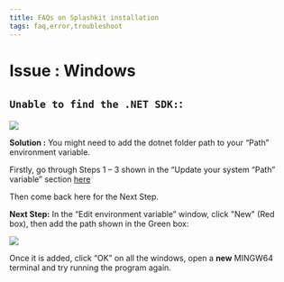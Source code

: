 ```yaml
---
title: FAQs on Splashkit installation
tags: faq,error,troubleshoot
---
```


<h1>  Issue : Windows </h1>

## `Unable to find the .NET SDK:`:

![](https://i.imgur.com/sjzZGQa.png)

**Solution :** You might need to add the dotnet folder path to your “Path” environment variable.

Firstly, go through Steps 1 – 3 shown in the “Update your system “Path” variable” section
[here](update-system-path.md)

Then come back here for the Next Step.

**Next Step:** In the “Edit environment variable” window, click "New" (Red box), then add the path
shown in the Green box:

![](https://i.imgur.com/T6wIBWt.png)

Once it is added, click “OK” on all the windows, open a **new** MINGW64 terminal and try running the
program again.
